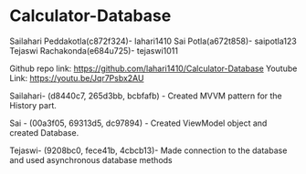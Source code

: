 # Calculator-Database

Sailahari Peddakotla(c872f324)- lahari1410
Sai Potla(a672t858)- saipotla123
Tejaswi Rachakonda(e684u725)- tejaswi1011

Github repo link: https://github.com/lahari1410/Calculator-Database
Youtube Link: https://youtu.be/Jqr7Psbx2AU

Sailahari- (d8440c7, 265d3bb, bcbfafb) - Created MVVM pattern for the History part.

Sai - (00a3f05, 69313d5, dc97894) - Created ViewModel object and created Database.

Tejaswi- (9208bc0, fece41b, 4cbcb13)- Made connection to the database and used asynchronous database methods
